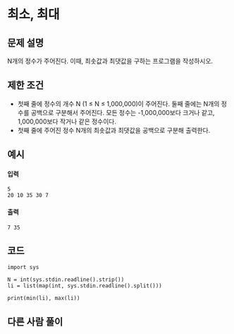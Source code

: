 # 최소, 최대

## 문제 설명
N개의 정수가 주어진다. 이때, 최솟값과 최댓값을 구하는 프로그램을 작성하시오.

## 제한 조건
* 첫째 줄에 정수의 개수 N (1 ≤ N ≤ 1,000,000)이 주어진다. 둘째 줄에는 N개의 정수를 공백으로 구분해서 주어진다. 모든 정수는 -1,000,000보다 크거나 같고, 1,000,000보다 작거나 같은 정수이다.
* 첫째 줄에 주어진 정수 N개의 최솟값과 최댓값을 공백으로 구분해 출력한다.

## 예시
#### 입력
```
5
20 10 35 30 7
```

#### 출력
```
7 35
```
 
## 코드
```
import sys

N = int(sys.stdin.readline().strip())
li = list(map(int, sys.stdin.readline().split()))

print(min(li), max(li))
```

## 다른 사람 풀이
```
```